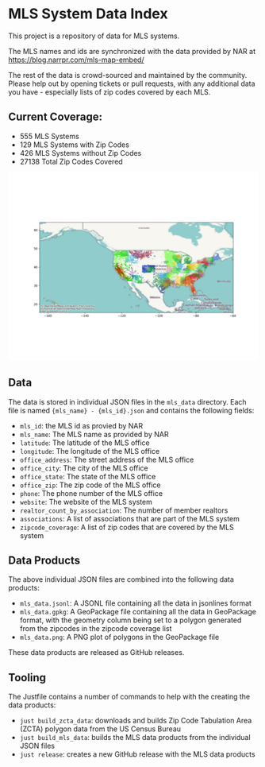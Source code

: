 # MLS System Data Index
This project is a repository of data for MLS systems.

The MLS names and ids are synchronized with the data provided by NAR at https://blog.narrpr.com/mls-map-embed/

The rest of the data is crowd-sourced and maintained by the community. Please help out by opening tickets or pull requests, with any additional data you have - especially lists of zip codes covered by each MLS.

## Current Coverage:
- 555 MLS Systems
- 129 MLS Systems with Zip Codes
- 426 MLS Systems without Zip Codes
- 27138 Total Zip Codes Covered

![MLS System Region Coverage](https://github.com/lokkju/mls-index/blob/main/docs/mls_data.png?raw=true)

## Data
The data is stored in individual JSON files in the `mls_data` directory.
Each file is named `{mls_name} - {mls_id}.json` and contains the following fields:
- `mls_id`: the MLS id as provied by NAR 
- `mls_name`: The MLS name as provided by NAR
-  `latitude`: The latitude of the MLS office
- `longitude`: The longitude of the MLS office
- `office_address`: The street address of the MLS office
- `office_city`: The city of the MLS office
- `office_state`: The state of the MLS office
- `office_zip`: The zip code of the MLS office 
- `phone`: The phone number of the MLS office
- `website`: The website of the MLS system
- `realtor_count_by_association`: The number of member realtors
- `associations`: A list of associations that are part of the MLS system
- `zipcode_coverage`: A list of zip codes that are covered by the MLS system

## Data Products
The above individual JSON files are combined into the following data products:
- `mls_data.jsonl`: A JSONL file containing all the data in jsonlines format
- `mls_data.gpkg`: A GeoPackage file containing all the data in GeoPackage format, with the geometry column being set to a polygon generated from the zipcodes in the zipcode coverage list
- `mls_data.png`: A PNG plot of polygons in the GeoPackage file

These data products are released as GitHub releases.

## Tooling
The Justfile contains a number of commands to help with the creating the data products:
- `just build_zcta_data`: downloads and builds Zip Code Tabulation Area (ZCTA) polygon data from the US Census Bureau
- `just build_mls_data`: builds the MLS data products from the individual JSON files
- `just release`: creates a new GitHub release with the MLS data products

